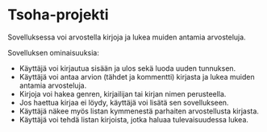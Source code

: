 # Tsoha-projekti
Sovelluksessa voi arvostella kirjoja ja lukea muiden antamia arvosteluja. 

Sovelluksen ominaisuuksia:
- Käyttäjä voi kirjautua sisään ja ulos sekä luoda uuden tunnuksen.
- Käyttäjä voi antaa arvion (tähdet ja kommentti) kirjasta ja lukea muiden antamia arvosteluja.
- Kirjoja voi hakea genren, kirjailijan tai kirjan nimen perusteella.
- Jos haettua kirjaa ei löydy, käyttäjä voi lisätä sen sovellukseen.
- Käyttäjä näkee myös listan kymmenestä parhaiten arvostellusta kirjasta.
- Käyttäjä voi tehdä listan kirjoista, jotka haluaa tulevaisuudessa lukea.
